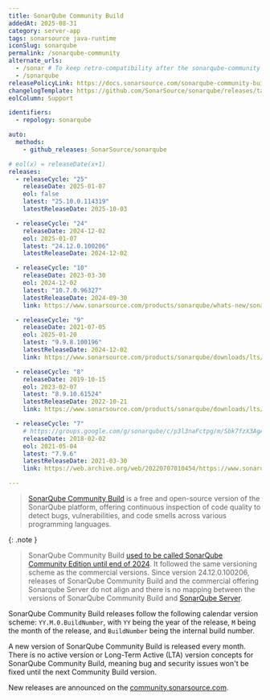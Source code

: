 ```yaml
---
title: SonarQube Community Build
addedAt: 2025-08-31
category: server-app
tags: sonarsource java-runtime
iconSlug: sonarqube
permalink: /sonarqube-community
alternate_urls:
  - /sonar # To keep retro-compatibility after the sonarqube-community / sonarqube-server split.
  - /sonarqube
releasePolicyLink: https://docs.sonarsource.com/sonarqube-community-build/server-upgrade-and-maintenance/upgrade/release-cycle-model/
changelogTemplate: https://github.com/SonarSource/sonarqube/releases/tag/__LATEST__
eolColumn: Support

identifiers:
  - repology: sonarqube

auto:
  methods:
    - github_releases: SonarSource/sonarqube

# eol(x) = releaseDate(x+1)
releases:
  - releaseCycle: "25"
    releaseDate: 2025-01-07
    eol: false
    latest: "25.10.0.114319"
    latestReleaseDate: 2025-10-03

  - releaseCycle: "24"
    releaseDate: 2024-12-02
    eol: 2025-01-07
    latest: "24.12.0.100206"
    latestReleaseDate: 2024-12-02

  - releaseCycle: "10"
    releaseDate: 2023-03-30
    eol: 2024-12-02
    latest: "10.7.0.96327"
    latestReleaseDate: 2024-09-30
    link: https://www.sonarsource.com/products/sonarqube/whats-new/sonarqube-10-0/

  - releaseCycle: "9"
    releaseDate: 2021-07-05
    eol: 2025-01-20
    latest: "9.9.8.100196"
    latestReleaseDate: 2024-12-02
    link: https://www.sonarsource.com/products/sonarqube/downloads/lts/9-9-lts/

  - releaseCycle: "8"
    releaseDate: 2019-10-15
    eol: 2023-02-07
    latest: "8.9.10.61524"
    latestReleaseDate: 2022-10-21
    link: https://www.sonarsource.com/products/sonarqube/downloads/lts/8-9-lts/

  - releaseCycle: "7"
    # https://groups.google.com/g/sonarqube/c/p3l3naFctpg/m/Sbk7fzX3AgAJ
    releaseDate: 2018-02-02
    eol: 2021-05-04
    latest: "7.9.6"
    latestReleaseDate: 2021-03-30
    link: https://web.archive.org/web/20220707010454/https://www.sonarqube.org/sonarqube-7-9-lts/

---
```


> [SonarQube Community Build](https://www.sonarsource.com/open-source-editions/sonarqube-community-edition/) is a free and open-source version of the SonarQube platform,
> offering continuous inspection of code quality to detect bugs, vulnerabilities, and code smells across various programming languages.

{: .note }

> SonarQube Community Build [used to be called SonarQube Community Edition until end of 2024](https://community.sonarsource.com/t/updates-to-sonar-s-community-functionality/130732).
> It followed the same versioning scheme as the commercial versions.
> Since version 24.12.0.100206, releases of SonarQube Community Build and the commercial offering Sonarqube Server do not align
> and there is no mapping between the versions of SonarQube Community Build and [SonarQube Server](/sonarqube-server).

SonarQube Community Build releases follow the following calendar version scheme: `YY.M.0.BuildNumber`,
with `YY` being the year of the release, `M` being the month of the release, and `BuildNumber` being the internal build number.

A new version of SonarQube Community Build is released every month.
There is no active version or Long-Term Active (LTA) version concepts for SonarQube Community Build,
meaning bug and security issues won't be fixed until the next Community Build version.

New releases are announced on the [community.sonarsource.com](https://community.sonarsource.com/c/sq/releases/24).
